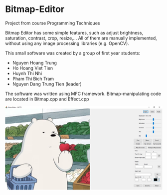 # Bitmap-Editor
Project from course Programming Techniques

Bitmap Editor has some simple features, such as adjust brightness, saturation, contrast, crop, resize,... All of them are manually implemented, without using any image processing libraries (e.g. OpenCV).

This small software was created by a group of first year students:
- Nguyen Hoang Trung
- Ho Hoang Viet Tien
- Huynh Thi Nhi
- Pham Thi Bich Tram
- Nguyen Dang Trung Tien (leader)

The software was written using MFC framework. Bitmap-manipulating code are located in Bitmap.cpp and Effect.cpp

![](https://github.com/tien238lnd/Bitmap-Editor/blob/master/Demo.jpg)
